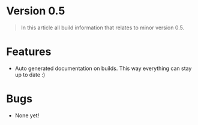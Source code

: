 # Version 0.5

> In this article all build information that relates to minor version 0.5.

# Features

- Auto generated documentation on builds. This way everything can stay up to date :)

# Bugs

- None yet!

